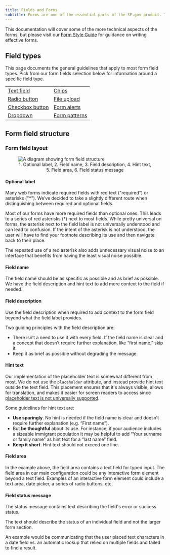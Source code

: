 ```yaml
---
title: Fields and Forms
subtitle: Forms are one of the essential parts of the SF.gov product. They allow us to lower the friction involved when applying for a service or grant.
---
```


This documentation will cover some of the more technical aspects of the forms, but please visit our [Form Style Guide](https://sfgovdt.jira.com/wiki/spaces/SFGOV/pages/1807024424/Form+style+guide) for guidance on writing effective forms.

## Field types <!-- This will be replaced with a component later. -->
This page documents the general guidelines that apply to most form field types. Pick from our form fields selection below for information around a specific field type.

|       |  |
| ----------- | ----------- |
| [Text field](/components/forms/text) | [Chips](/components/forms/chip) |
| [Radio button](/components/forms/radio) | [File upload](/components/forms/#) |
| [Checkbox button](/components/forms/checkbox) | [Form alerts](/components/forms/#) |
| [Dropdown](/components/forms/#) | [Form patterns](/components/forms/#) |

## Form field structure

### Form field layout

<figure>
  <img class="w-1/1" alt="A diagram showing form field structure" src="https://user-images.githubusercontent.com/957314/158282202-43128233-c1c7-464c-b2d7-d3ece55850b6.png">
  <figcaption align="center">1. Optional label, 2. Field name, 3. Field description, 4. Hint text, 5. Field area, 6. Field status message</figcaption>
</figure>


#### Optional label

Many web forms indicate required fields with red text ("required") or asterisks ("*"). We’ve decided to take a slightly different route when distinguishing between required and optional fields.

Most of our forms have more required fields than optional ones. This leads to a series of red asterisks (*) next to most fields. While pretty universal on forms, the asterisk next to the field label is not universally understood and can lead to confusion. If the intent of the asterisk is not understood, the user will have to find your footnote describing its use and then navigate back to their place.

The repeated use of a red asterisk also adds unnecessary visual noise to an interface that benefits from having the least visual noise possible.

#### Field name

The field name should be as specific as possible and as brief as possible. We have the field description and hint text to add more context to the field if needed.

#### Field description

Use the field description when required to add context to the form field beyond what the field label provides.

Two guiding principles with the field description are:

- There isn’t a need to use it with every field. If the field name is clear and a concept that doesn’t require further explanation, like “first name,” skip it.
- Keep it as brief as possible without degrading the message.

#### Hint text<a name="placeholder-text"></a>

Our implementation of the placeholder text is somewhat different from most. We do not use the `placeholder` attribute, and instead provide hint text outside the text field. This placement ensures that it's always visible, allows for translation, and makes it easier for screen readers to access since [placeholder text is not universally supported](https://www.w3.org/WAI/tutorials/forms/instructions/#placeholder-text).

Some guidelines for hint text are:

- **Use sparingly**. No hint is needed if the field name is clear and doesn’t require further explanation (e.g. “First name”).
- But **be thoughtful** about its use. For instance, if your audience includes a sizeable immigrant population it may be helpful to add “Your surname or family name” as hint text for a “last name” field.
- **Keep it short**. Hint text should not exceed one line.

#### Field area

In the example above, the field area contains a text field for typed input. The field area in our main configuration could be any interactive form element beyond a text field. Examples of an interactive form element could include a text area, date picker, a series of radio buttons, etc.

#### Field status message

The status message contains text describing the field's error or success status.

The text should describe the status of an individual field and not the larger form section.

An example would be communicating that the user placed text characters in a date field vs. an automatic lookup that relied on multiple fields and failed to find a result.

